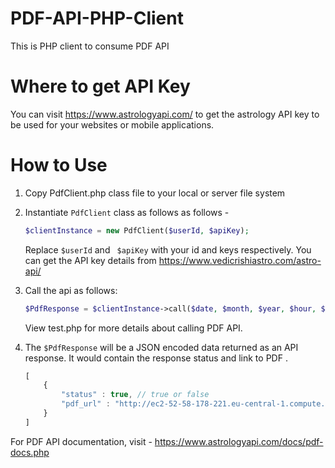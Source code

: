 PDF-API-PHP-Client
================================

This is PHP client to consume PDF API

Where to get API Key
====================

You can visit https://www.astrologyapi.com/ to get the astrology API key to be used for your websites or
mobile applications.

How to Use
==========

1. Copy PdfClient.php class file to your local or server file system

2. Instantiate ```PdfClient``` class as follows as follows -
    ```php
    $clientInstance = new PdfClient($userId, $apiKey);
    ```
    Replace ``` $userId ``` and ``` $apiKey``` with your id and keys respectively.
    You can get the API key details from https://www.vedicrishiastro.com/astro-api/

3. Call the api as follows:
    ```php
    $PdfResponse = $clientInstance->call($date, $month, $year, $hour, $min, $lat, $lon, $tzone);

    ```
    View test.php for more details about calling PDF API.
    
4. The ``` $PdfResponse ``` will be a JSON encoded data returned as an API response. It would contain the response status and link to PDF . 
    ```js
    [
        {
            "status" : true, // true or false
            "pdf_url" : "http://ec2-52-58-178-221.eu-central-1.compute.amazonaws.com/pdfs/pdf-1465733471262.pdf"
        }
    ]
    ```
For PDF API documentation, visit - https://www.astrologyapi.com/docs/pdf-docs.php

